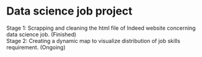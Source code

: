 # Data science job project
Stage 1: Scrapping and cleaning the html file of Indeed website concerning data science job. (Finished) <br>
Stage 2: Creating a dynamic map to visualize distribution of job skills requirement. (Ongoing)
